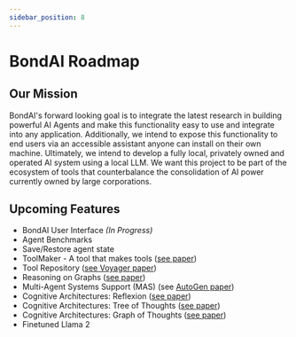 ```yaml
---
sidebar_position: 8
---
```


# BondAI Roadmap

## Our Mission

BondAI's forward looking goal is to integrate the latest research in building powerful AI Agents and make this functionality easy to use and integrate into any application. Additionally, we intend to expose this functionality to end users via an accessible assistant anyone can install on their own machine. Ultimately, we intend to develop a fully local, privately owned and operated AI system using a local LLM. We want this project to be part of the ecosystem of tools that counterbalance the consolidation of AI power currently owned by large corporations.

## Upcoming Features

- BondAI User Interface *(In Progress)*
- Agent Benchmarks
- Save/Restore agent state
- ToolMaker - A tool that makes tools ([see paper](https://arxiv.org/abs/2305.17126))
- Tool Repository ([see Voyager paper](https://arxiv.org/abs/2305.16291))
- Reasoning on Graphs ([see paper](https://arxiv.org/abs/2310.01061))
- Multi-Agent Systems Support (MAS) (see [AutoGen paper](https://browse.arxiv.org/pdf/2308.08155.pdf))
- Cognitive Architectures: Reflexion ([see paper](https://arxiv.org/abs/2303.11366))
- Cognitive Architectures: Tree of Thoughts ([see paper](https://arxiv.org/abs/2305.10601))
- Cognitive Architectures: Graph of Thoughts ([see paper](https://arxiv.org/abs/2308.09687))
- Finetuned Llama 2